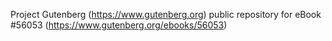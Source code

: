 Project Gutenberg (https://www.gutenberg.org) public repository for
eBook #56053 (https://www.gutenberg.org/ebooks/56053)

